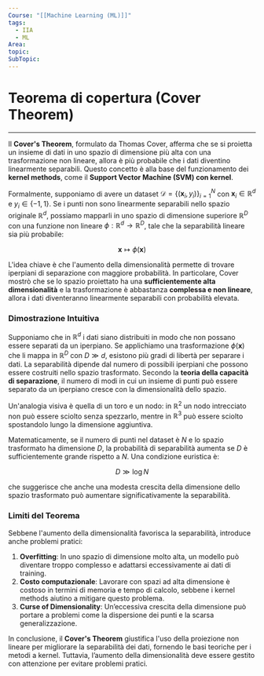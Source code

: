 ```yaml
---
Course: "[[Machine Learning (ML)]]"
tags:
  - IIA
  - ML
Area: 
topic: 
SubTopic:
---
```

# Teorema di copertura (Cover Theorem)
---
Il **Cover's Theorem**, formulato da Thomas Cover, afferma che se si proietta un insieme di dati in uno spazio di dimensione più alta con una trasformazione non lineare, allora è più probabile che i dati diventino linearmente separabili. Questo concetto è alla base del funzionamento dei **kernel methods**, come il **Support Vector Machine (SVM) con kernel**.

Formalmente, supponiamo di avere un dataset $\mathcal{D} = \{ (\mathbf{x}_i, y_i) \}_{i=1}^{N}$ con $\mathbf{x}_i \in \mathbb{R}^d$ e $y_i \in \{-1, 1\}$. Se i punti non sono linearmente separabili nello spazio originale $\mathbb{R}^d$, possiamo mapparli in uno spazio di dimensione superiore $\mathbb{R}^D$ con una funzione non lineare $\phi: \mathbb{R}^d \to \mathbb{R}^D$, tale che la separabilità lineare sia più probabile:

$$
\mathbf{x} \mapsto \phi(\mathbf{x})
$$

L'idea chiave è che l'aumento della dimensionalità permette di trovare iperpiani di separazione con maggiore probabilità. In particolare, Cover mostrò che se lo spazio proiettato ha una **sufficientemente alta dimensionalità** e la trasformazione è abbastanza **complessa e non lineare**, allora i dati diventeranno linearmente separabili con probabilità elevata.

### Dimostrazione Intuitiva

Supponiamo che in $\mathbb{R}^d$ i dati siano distribuiti in modo che non possano essere separati da un iperpiano. Se applichiamo una trasformazione $\phi(\mathbf{x})$ che li mappa in $\mathbb{R}^D$ con $D \gg d$, esistono più gradi di libertà per separare i dati. La separabilità dipende dal numero di possibili iperpiani che possono essere costruiti nello spazio trasformato. Secondo la **teoria della capacità di separazione**, il numero di modi in cui un insieme di punti può essere separato da un iperpiano cresce con la dimensionalità dello spazio.

Un'analogia visiva è quella di un toro e un nodo: in $\mathbb{R}^2$ un nodo intrecciato non può essere sciolto senza spezzarlo, mentre in $\mathbb{R}^3$ può essere sciolto spostandolo lungo la dimensione aggiuntiva.

Matematicamente, se il numero di punti nel dataset è $N$ e lo spazio trasformato ha dimensione $D$, la probabilità di separabilità aumenta se $D$ è sufficientemente grande rispetto a $N$. Una condizione euristica è:

$$
D \gg \log N
$$

che suggerisce che anche una modesta crescita della dimensione dello spazio trasformato può aumentare significativamente la separabilità.


### Limiti del Teorema

Sebbene l'aumento della dimensionalità favorisca la separabilità, introduce anche problemi pratici:

1. **Overfitting**: In uno spazio di dimensione molto alta, un modello può diventare troppo complesso e adattarsi eccessivamente ai dati di training.
2. **Costo computazionale**: Lavorare con spazi ad alta dimensione è costoso in termini di memoria e tempo di calcolo, sebbene i kernel methods aiutino a mitigare questo problema.
3. **Curse of Dimensionality**: Un’eccessiva crescita della dimensione può portare a problemi come la dispersione dei punti e la scarsa generalizzazione.

In conclusione, il **Cover's Theorem** giustifica l'uso della proiezione non lineare per migliorare la separabilità dei dati, fornendo le basi teoriche per i metodi a kernel. Tuttavia, l’aumento della dimensionalità deve essere gestito con attenzione per evitare problemi pratici.
